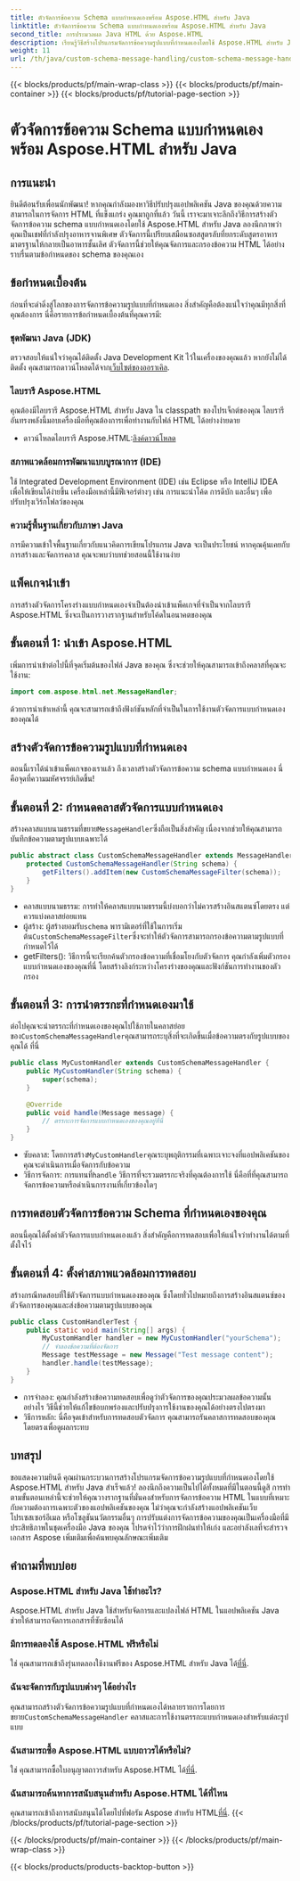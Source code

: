 ```yaml
---
title: ตัวจัดการข้อความ Schema แบบกำหนดเองพร้อม Aspose.HTML สำหรับ Java
linktitle: ตัวจัดการข้อความ Schema แบบกำหนดเองพร้อม Aspose.HTML สำหรับ Java
second_title: การประมวลผล Java HTML ด้วย Aspose.HTML
description: เรียนรู้วิธีสร้างโปรแกรมจัดการข้อความรูปแบบที่กำหนดเองโดยใช้ Aspose.HTML สำหรับ Java บทช่วยสอนนี้จะแนะนำคุณทีละขั้นตอนตลอดกระบวนการ
weight: 11
url: /th/java/custom-schema-message-handling/custom-schema-message-handler/
---
```


{{< blocks/products/pf/main-wrap-class >}}
{{< blocks/products/pf/main-container >}}
{{< blocks/products/pf/tutorial-page-section >}}

# ตัวจัดการข้อความ Schema แบบกำหนดเองพร้อม Aspose.HTML สำหรับ Java

## การแนะนำ
ยินดีต้อนรับเพื่อนนักพัฒนา! หากคุณกำลังมองหาวิธีปรับปรุงแอปพลิเคชัน Java ของคุณด้วยความสามารถในการจัดการ HTML ที่แข็งแกร่ง คุณมาถูกที่แล้ว วันนี้ เราจะมาเจาะลึกถึงวิธีการสร้างตัวจัดการข้อความ schema แบบกำหนดเองโดยใช้ Aspose.HTML สำหรับ Java ลองนึกภาพว่าคุณเป็นเชฟที่กำลังปรุงอาหารจานพิเศษ ตัวจัดการนี้เปรียบเสมือนซอสสูตรลับที่ยกระดับสูตรอาหารมาตรฐานให้กลายเป็นอาหารชั้นเลิศ ตัวจัดการนี้ช่วยให้คุณจัดการและกรองข้อความ HTML ได้อย่างราบรื่นตามข้อกำหนดของ schema ของคุณเอง
## ข้อกำหนดเบื้องต้น
ก่อนที่จะดำดิ่งสู่โลกของการจัดการข้อความรูปแบบที่กำหนดเอง สิ่งสำคัญคือต้องแน่ใจว่าคุณมีทุกสิ่งที่คุณต้องการ นี่คือรายการข้อกำหนดเบื้องต้นที่คุณควรมี:
### ชุดพัฒนา Java (JDK)
 ตรวจสอบให้แน่ใจว่าคุณได้ติดตั้ง Java Development Kit ไว้ในเครื่องของคุณแล้ว หากยังไม่ได้ติดตั้ง คุณสามารถดาวน์โหลดได้จาก[เว็บไซต์ของออราเคิล](https://www.oracle.com/java/technologies/javase-jdk11-downloads.html).
### ไลบรารี Aspose.HTML
คุณต้องมีไลบรารี Aspose.HTML สำหรับ Java ใน classpath ของโปรเจ็กต์ของคุณ ไลบรารีอันทรงพลังนี้มอบเครื่องมือที่คุณต้องการเพื่อทำงานกับไฟล์ HTML ได้อย่างง่ายดาย
-  ดาวน์โหลดไลบรารี Aspose.HTML:[ลิงค์ดาวน์โหลด](https://releases.aspose.com/html/java/)
### สภาพแวดล้อมการพัฒนาแบบบูรณาการ (IDE)
ใช้ Integrated Development Environment (IDE) เช่น Eclipse หรือ IntelliJ IDEA เพื่อให้เขียนได้ง่ายขึ้น เครื่องมือเหล่านี้มีฟีเจอร์ต่างๆ เช่น การแนะนำโค้ด การดีบัก และอื่นๆ เพื่อปรับปรุงเวิร์กโฟลว์ของคุณ
### ความรู้พื้นฐานเกี่ยวกับภาษา Java
การมีความเข้าใจพื้นฐานเกี่ยวกับแนวคิดการเขียนโปรแกรม Java จะเป็นประโยชน์ หากคุณคุ้นเคยกับการสร้างและจัดการคลาส คุณจะพบว่าบทช่วยสอนนี้ใช้งานง่าย
## แพ็คเกจนำเข้า
การสร้างตัวจัดการโครงร่างแบบกำหนดเองจำเป็นต้องนำเข้าแพ็คเกจที่จำเป็นจากไลบรารี Aspose.HTML ซึ่งจะเป็นการวางรากฐานสำหรับโค้ดในอนาคตของคุณ
## ขั้นตอนที่ 1: นำเข้า Aspose.HTML
เพิ่มการนำเข้าต่อไปนี้ที่จุดเริ่มต้นของไฟล์ Java ของคุณ ซึ่งจะช่วยให้คุณสามารถเข้าถึงคลาสที่คุณจะใช้งาน:
```java
import com.aspose.html.net.MessageHandler;
```
ด้วยการนำเข้าเหล่านี้ คุณจะสามารถเข้าถึงฟังก์ชันหลักที่จำเป็นในการใช้งานตัวจัดการแบบกำหนดเองของคุณได้
## สร้างตัวจัดการข้อความรูปแบบที่กำหนดเอง
ตอนนี้เราได้นำเข้าแพ็คเกจของเราแล้ว ถึงเวลาสร้างตัวจัดการข้อความ schema แบบกำหนดเอง นี่คือจุดที่ความมหัศจรรย์เกิดขึ้น!
## ขั้นตอนที่ 2: กำหนดคลาสตัวจัดการแบบกำหนดเอง
 สร้างคลาสแบบนามธรรมที่ขยาย`MessageHandler`ซึ่งถือเป็นสิ่งสำคัญ เนื่องจากช่วยให้คุณสามารถบันทึกข้อความตามรูปแบบเฉพาะได้
```java
public abstract class CustomSchemaMessageHandler extends MessageHandler {
    protected CustomSchemaMessageHandler(String schema) {
        getFilters().addItem(new CustomSchemaMessageFilter(schema));
    }
}
```

- คลาสแบบนามธรรม: การทำให้คลาสแบบนามธรรมนี้บ่งบอกว่าไม่ควรสร้างอินสแตนซ์โดยตรง แต่ควรแบ่งคลาสย่อยแทน
-  ผู้สร้าง: ผู้สร้างยอมรับ`schema` พารามิเตอร์ที่ใช้ในการเริ่มต้น`CustomSchemaMessageFilter`ซึ่งจะทำให้ตัวจัดการสามารถกรองข้อความตามรูปแบบที่กำหนดไว้ได้
- getFilters(): วิธีการนี้จะเรียกค้นตัวกรองข้อความที่เชื่อมโยงกับตัวจัดการ คุณกำลังเพิ่มตัวกรองแบบกำหนดเองของคุณที่นี่ โดยสร้างลิงก์ระหว่างโครงร่างของคุณและฟังก์ชันการทำงานของตัวกรอง
## ขั้นตอนที่ 3: การนำตรรกะที่กำหนดเองมาใช้
 ต่อไปคุณจะนำตรรกะที่กำหนดเองของคุณไปใช้ภายในคลาสย่อยของ`CustomSchemaMessageHandler`คุณสามารถระบุสิ่งที่จะเกิดขึ้นเมื่อข้อความตรงกับรูปแบบของคุณได้ ที่นี่ 
```java
public class MyCustomHandler extends CustomSchemaMessageHandler {
    public MyCustomHandler(String schema) {
        super(schema);
    }
    
    @Override
    public void handle(Message message) {
        // ตรรกะการจัดการแบบกำหนดเองของคุณอยู่ที่นี่
    }
}
```

-  ซับคลาส: โดยการสร้าง`MyCustomHandler`คุณระบุพฤติกรรมที่เฉพาะเจาะจงที่แอปพลิเคชันของคุณจะดำเนินการเมื่อจัดการกับข้อความ
-  วิธีการจัดการ: การแทนที่`handle` วิธีการที่จะรวมตรรกะจริงที่คุณต้องการใช้ นี่คือที่ที่คุณสามารถจัดการข้อความหรือดำเนินการงานที่เกี่ยวข้องใดๆ
## การทดสอบตัวจัดการข้อความ Schema ที่กำหนดเองของคุณ
ตอนนี้คุณได้ตั้งค่าตัวจัดการแบบกำหนดเองแล้ว สิ่งสำคัญคือการทดสอบเพื่อให้แน่ใจว่าทำงานได้ตามที่ตั้งใจไว้
## ขั้นตอนที่ 4: ตั้งค่าสภาพแวดล้อมการทดสอบ
สร้างกรณีทดสอบที่ใช้ตัวจัดการแบบกำหนดเองของคุณ ซึ่งโดยทั่วไปหมายถึงการสร้างอินสแตนซ์ของตัวจัดการของคุณและส่งข้อความตามรูปแบบของคุณ
```java
public class CustomHandlerTest {
    public static void main(String[] args) {
        MyCustomHandler handler = new MyCustomHandler("yourSchema");
        // จำลองข้อความที่ต้องจัดการ
        Message testMessage = new Message("Test message content");
        handler.handle(testMessage);
    }
}
```

- การจำลอง: คุณกำลังสร้างข้อความทดสอบเพื่อดูว่าตัวจัดการของคุณประมวลผลข้อความนั้นอย่างไร วิธีนี้ช่วยให้แก้ไขข้อบกพร่องและปรับปรุงการใช้งานของคุณได้อย่างตรงไปตรงมา
- วิธีการหลัก: นี่คือจุดเข้าสำหรับการทดสอบตัวจัดการ คุณสามารถรันคลาสการทดสอบของคุณโดยตรงเพื่อดูผลกระทบ

## บทสรุป
ขอแสดงความยินดี คุณผ่านกระบวนการสร้างโปรแกรมจัดการข้อความรูปแบบที่กำหนดเองโดยใช้ Aspose.HTML สำหรับ Java สำเร็จแล้ว! ลองนึกถึงความเป็นไปได้ทั้งหมดที่มีในตอนนี้ดูสิ การทำตามขั้นตอนเหล่านี้จะช่วยให้คุณวางรากฐานที่มั่นคงสำหรับการจัดการข้อความ HTML ในแบบที่เหมาะกับความต้องการเฉพาะตัวของแอปพลิเคชันของคุณ
ไม่ว่าคุณจะกำลังสร้างแอปพลิเคชันเว็บ โปรเซสเซอร์อีเมล หรือโซลูชันนวัตกรรมอื่นๆ การปรับแต่งการจัดการข้อความของคุณเป็นเครื่องมือที่มีประสิทธิภาพในชุดเครื่องมือ Java ของคุณ โปรดจำไว้ว่าการฝึกฝนทำให้เก่ง และอย่าลังเลที่จะสำรวจเอกสาร Aspose เพิ่มเติมเพื่อค้นพบคุณลักษณะเพิ่มเติม
## คำถามที่พบบ่อย
### Aspose.HTML สำหรับ Java ใช้ทำอะไร?
Aspose.HTML สำหรับ Java ใช้สำหรับจัดการและแปลงไฟล์ HTML ในแอปพลิเคชัน Java ช่วยให้สามารถจัดการเอกสารที่ซับซ้อนได้
### มีการทดลองใช้ Aspose.HTML ฟรีหรือไม่
 ใช่ คุณสามารถเข้าถึงรุ่นทดลองใช้งานฟรีของ Aspose.HTML สำหรับ Java ได้[ที่นี่](https://releases.aspose.com/).
### ฉันจะจัดการกับรูปแบบต่างๆ ได้อย่างไร
 คุณสามารถสร้างตัวจัดการข้อความรูปแบบที่กำหนดเองได้หลายรายการโดยการขยาย`CustomSchemaMessageHandler` คลาสและการใช้งานตรรกะแบบกำหนดเองสำหรับแต่ละรูปแบบ
### ฉันสามารถซื้อ Aspose.HTML แบบถาวรได้หรือไม่?
 ใช่ คุณสามารถซื้อใบอนุญาตถาวรสำหรับ Aspose.HTML ได้[ที่นี่](https://purchase.aspose.com/buy).
### ฉันสามารถค้นหาการสนับสนุนสำหรับ Aspose.HTML ได้ที่ไหน
 คุณสามารถเข้าถึงการสนับสนุนได้โดยไปที่ฟอรัม Aspose สำหรับ HTML[ที่นี่](https://forum.aspose.com/c/html/29).
{{< /blocks/products/pf/tutorial-page-section >}}

{{< /blocks/products/pf/main-container >}}
{{< /blocks/products/pf/main-wrap-class >}}

{{< blocks/products/products-backtop-button >}}
